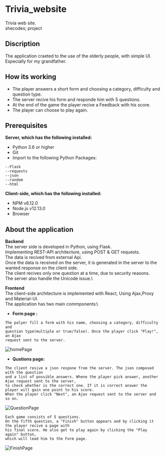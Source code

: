 # Trivia_website
Trivia web site.\
shecodes; project

## Discription
The application craeted to the use of the elderly people, with simple UI.\
Especially for my grandfather.

## How its working
- The player answers a short form and choosing a category, difficulty and question type.
- The server recive his form and responde him with 5 questions.
- At the end of the game the player recive a Feedback with his score.
- The player can choose to play again.

## Prerequisites
**Server, which has the following installed:**
- Python 3.6 or higher
- Git
- Import to the following Python Packages:
```
--Flask
--requests
--json
--random
--html
```

**Client-side, which has the following installed:**

- NPM v6.12.0
- Node.js v12.13.0
- Browser

## About the application

**Backend**\
The server side is developed in Python, using Flask.\
Implementing REST-API architecture, using POST & GET requests.\
The data is recived from external Api.\
Once the data is received on the server, it is generated in the server to the wanted response on the client side.\
The client recives only one question at a time, due to security reasons.\
The server also handle the Unicode issue.\


**Frontend**\
The client-side architecture is implemented with React, Using Ajax,Proxy and Material-UI.\
The application has two main commponents:\
- **Form page :**
```
The palyer fill a form with his name, choosing a category, difficulty and
question type(multiple or true/false). Once the player click "Play!", an Ajax 
request sent to the server.
```
![homePage](https://user-images.githubusercontent.com/45918656/86247926-d7125900-bbb5-11ea-9fd9-1dbfc4adbed1.png)

- **Qustions page:**
```
The client resive a json respone from the server. The json composed with the question
and a list of possible answers. Whene the player pick answer, another Ajax request sent to the server,
to check whether is the correct one. If it is correct answer the player will gain one point to his score.
When the player click "Next", an Ajax request sent to the server and so on.
```

![QuestionPage](https://user-images.githubusercontent.com/45918656/86248206-3bcdb380-bbb6-11ea-9c31-155e19b4b16e.png)

```
Each game consists of 5 questions.
On the fifth question, a "Finish" button appears and by clicking it the player recive a page with 
his final score. He also get to play again by clicking the "Play again" button,
which will lead him to the Form page.
```

![FinishPage](https://user-images.githubusercontent.com/45918656/86248218-40926780-bbb6-11ea-8bfc-b2608803cd64.png)



